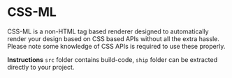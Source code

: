 # CSS-ML

CSS-ML is a non-HTML tag based renderer designed to automatically render your design based on CSS based APIs without all the extra hassle. Please note some knowledge of CSS APIs is required to use these properly.

__Instructions__
`src` folder contains build-code, `ship` folder can be extracted directly to your project.
